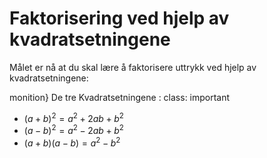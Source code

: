 # Faktorisering ved hjelp av kvadratsetningene

Målet er nå at du skal lære å faktorisere uttrykk ved hjelp av kvadratsetningene:

monition} De tre Kvadratsetningene
: class: important

* $(a+b)^2 = a^2+2ab +b^2$
* $(a-b)^2 = a^2-2ab + b^2$
* $(a+b)(a-b) = a^2-b^2$
```

